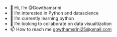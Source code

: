 - 👋 Hi, I’m @Gowthamsrini
- 👀 I’m interested in Python and datascience
- 🌱 I’m currently learning python
- 💞️ I’m looking to collaborate on data visualtization
- 📫 How to reach me gowthamsrini25@gmail.com

<!---
Gowthamsrini/Gowthamsrini is a ✨ special ✨ repository because its `README.md` (this file) appears on your GitHub profile.
You can click the Preview link to take a look at your changes.
--->
